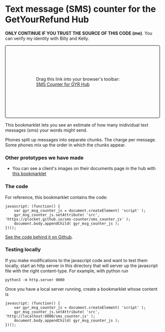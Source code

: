 # Text message (SMS) counter for the GetYourRefund Hub 

**ONLY CONTINUE IF YOU TRUST THE SOURCE OF THIS CODE (me)**. You can verify my identity with Billy and Kelly.

<div id="the_bookmarklet" style="padding: 100px; bakckground: gray; border: 1px solid black; border-radius: 4px">
Drag this link into your browser's toolbar:<br/>
<a href="javascript: (function() {
    var gyr_msg_counter_js = document.createElement( 'script' );
    gyr_msg_counter_js.setAttribute( 'src', 'https://plocket.github.io/sms-counter/sms_counter.js' );
    document.body.appendChild( gyr_msg_counter_js );
})();">SMS Counter for GYR Hub</a>
</div>

This bookmarklet lets you see an estimate of how many inidividual text messages (sms) your words might send.

Phones split up messages into separate chunks. The charge per message. Some phones mix up the order in which the chunks appear.

### Other prototypes we have made

* You can see a client's images on their documents page in the hub with [this bookmarklet](https://michaelaltmann.github.io/get-your-refund/bookmarklet.html)

### The code

For reference, this bookmarklet contains the code:

```
javascript: (function() {
    var gyr_msg_counter_js = document.createElement( 'script' );
    gyr_msg_counter_js.setAttribute( 'src', 'https://plocket.github.io/sms-counter/sms_counter.js' );
    document.body.appendChild( gyr_msg_counter_js );
})();
```

[See the code behind it on Github](https://github.com/plocket/sms-counter).

### Testing locally

If you make modifications to the javascript code and want to test them locally,
start an http server in this directory that will server up the javascript file
with the right content-type. For example, with python run

```
python3 -m http.server 9000
```

Once you have a local server running, create a bookmarklet whose content is

```
javascript: (function() {
    var gyr_msg_counter_js = document.createElement( 'script' );
    gyr_msg_counter_js.setAttribute( 'src', 'http://localhost:9000/sms_counter.js' );
    document.body.appendChild( gyr_msg_counter_js );
})();
```
